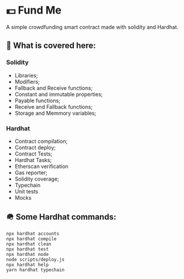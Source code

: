 # 💵 Fund Me
A simple crowdfunding smart contract made with solidity and Hardhat.

## 📔 What is covered here:
### Solidity
- Libraries;
- Modifiers;
- Fallback and Receive functions;
- Constant and immutable properties;
- Payable functions;
- Receive and Fallback functions;
- Storage and Memmory variables;

### Hardhat
- Contract compilation;
- Contract deploy;
- Contract Tests;
- Hardhat Tasks;
- Etherscan verification
- Gas reporter;
- Solidity coverage;
- Typechain
- Unit tests
- Mocks

## 🪖 Some Hardhat commands:

```shell
npx hardhat accounts
npx hardhat compile
npx hardhat clean
npx hardhat test
npx hardhat node
node scripts/deploy.js
npx hardhat help
yarn hardhat typechain
```

